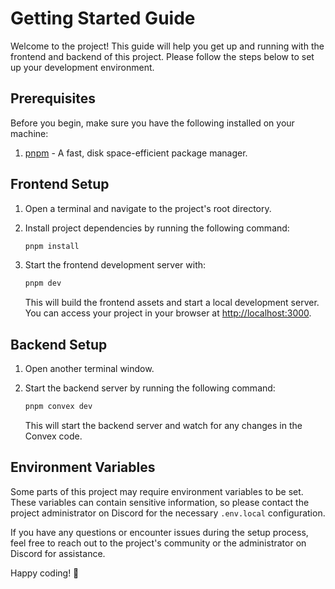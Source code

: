 # Getting Started Guide

Welcome to the project! This guide will help you get up and running with the frontend and backend of this project. Please follow the steps below to set up your development environment.

## Prerequisites

Before you begin, make sure you have the following installed on your machine:

1. [pnpm](https://pnpm.io/) - A fast, disk space-efficient package manager.

## Frontend Setup

1. Open a terminal and navigate to the project's root directory.

2. Install project dependencies by running the following command:

   ```bash
   pnpm install
   ```

3. Start the frontend development server with:

   ```bash
   pnpm dev
   ```

   This will build the frontend assets and start a local development server. You can access your project in your browser at [http://localhost:3000](http://localhost:3000).

## Backend Setup

1. Open another terminal window.

2. Start the backend server by running the following command:

   ```bash
   pnpm convex dev
   ```

   This will start the backend server and watch for any changes in the Convex code.

## Environment Variables

Some parts of this project may require environment variables to be set. These variables can contain sensitive information, so please contact the project administrator on Discord for the necessary `.env.local` configuration.

If you have any questions or encounter issues during the setup process, feel free to reach out to the project's community or the administrator on Discord for assistance.

Happy coding! 🚀